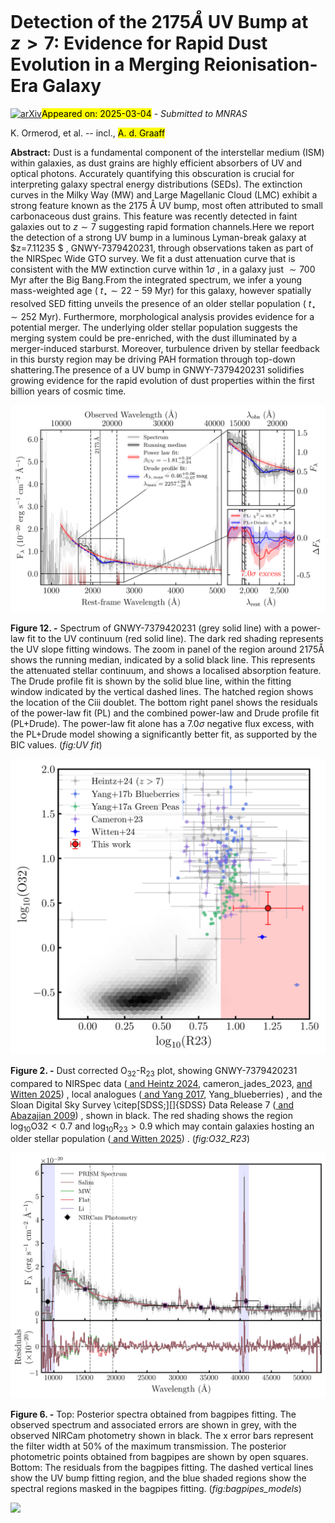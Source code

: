 <div class="macros" style="visibility:hidden;">
$\newcommand{\ensuremath}{}$
$\newcommand{\xspace}{}$
$\newcommand{\object}[1]{\texttt{#1}}$
$\newcommand{\farcs}{{.}''}$
$\newcommand{\farcm}{{.}'}$
$\newcommand{\arcsec}{''}$
$\newcommand{\arcmin}{'}$
$\newcommand{\ion}[2]{#1#2}$
$\newcommand{\textsc}[1]{\textrm{#1}}$
$\newcommand{\hl}[1]{\textrm{#1}}$
$\newcommand{\footnote}[1]{}$
$\newcommand{\um}{\mu\mathrm{m}}$
$\newcommand{\id}{GNWY-7379420231}$
$\newcommand{\orcid}[2]{\href{http://orcid.org/#2}{#1}}$
$\newcommand{\orcidsymb}[2]{#1\href{http://orcid.org/#2}{\adjustbox{trim={-.15\width} {0\height} {-.15\width} {0\height},clip}{\includegraphics[height=10pt]{Figures/orcid.pdf}}}}$
$\newcommand{\arraystretch}{1.5}$
$\newcommand{\arraystretch}{1.5}$
$\newcommand{\thebibliography}{\DeclareRobustCommand{\VAN}[3]{##3}\VANthebibliography}$</div>



<div id="title">

# Detection of the $2175$${Å}$ UV Bump at $z>7$: Evidence for Rapid Dust Evolution in a Merging Reionisation-Era Galaxy

</div>
<div id="comments">

[![arXiv](https://img.shields.io/badge/arXiv-2502.21119-b31b1b.svg)](https://arxiv.org/abs/2502.21119)<mark>Appeared on: 2025-03-04</mark> -  _Submitted to MNRAS_

</div>
<div id="authors">

K. Ormerod, et al. -- incl., <mark>A. d. Graaff</mark>

</div>
<div id="abstract">

**Abstract:** Dust is a fundamental component of the interstellar medium (ISM) within galaxies, as dust grains are highly efficient absorbers of UV and optical photons. Accurately quantifying this obscuration is crucial for interpreting galaxy spectral energy distributions (SEDs). The extinction curves in the Milky Way (MW) and Large Magellanic Cloud (LMC) exhibit a strong feature known as the $2175$ Å UV bump, most often attributed to small carbonaceous dust grains. This feature was recently detected in faint galaxies out to $z\sim7$ suggesting rapid formation channels.Here we report the detection of a strong UV bump in a luminous Lyman-break galaxy at $z=7.11235 $ , GNWY-7379420231,   through observations taken as part of the NIRSpec Wide GTO survey. We fit a dust attenuation curve that is consistent with the MW extinction curve within $1\sigma$ , in a galaxy just $\sim 700$ Myr after the Big Bang.From the integrated spectrum, we infer a young mass-weighted age ( $t_\star \sim 22-59$ Myr) for this galaxy, however spatially resolved SED fitting unveils the presence of an older stellar population ( $t_\star \sim 252$ Myr). Furthermore, morphological analysis provides evidence for a potential merger. The underlying older stellar population suggests the merging system could be pre-enriched, with the dust illuminated by a merger-induced starburst. Moreover, turbulence driven by stellar feedback in this bursty region may be driving PAH formation through top-down shattering.The presence of a UV bump in GNWY-7379420231 solidifies growing evidence for the rapid evolution of dust properties within the first billion years of cosmic time.

</div>

<div id="div_fig1">

<img src="tmp_2502.21119/./Figures/001576_uv_bump_windows.png" alt="Fig12" width="100%"/>

**Figure 12. -** Spectrum of GNWY-7379420231 (grey solid line) with a power-law fit to the UV continuum (red solid line). The dark red shading represents the UV slope fitting windows. The zoom in panel of the region around 2175Å shows the running median, indicated by a solid black line. This represents the attenuated stellar continuum, and shows a localised absorption feature. The Drude profile fit is shown by the solid blue line, within the fitting window indicated by the vertical dashed lines. The hatched region shows the location of the Ciii doublet. The bottom right panel shows the residuals of the power-law fit (PL) and the combined power-law and Drude profile fit (PL+Drude). The power-law fit alone has a $7.0\sigma$ negative flux excess, with the PL+Drude model showing a significantly better fit, as supported by the BIC values.  (*fig:UV fit*)

</div>
<div id="div_fig2">

<img src="tmp_2502.21119/./Figures/O32_R23.png" alt="Fig2" width="100%"/>

**Figure 2. -** Dust corrected O$_{32}$-R$_{23}$ plot, showing GNWY-7379420231 compared to NIRSpec data  ([ and Heintz 2024](https://ui.adsabs.harvard.edu/abs/2024arXiv240402211H),  cameron_jades_2023, [ and Witten 2025](https://ui.adsabs.harvard.edu/abs/2025MNRAS.537..112W)) , local analogues  ([ and Yang 2017](https://ui.adsabs.harvard.edu/abs/2017ApJ...844..171Y),  Yang_blueberries) , and the Sloan Digital Sky Survey \citep[SDSS;][]{SDSS} Data Release 7  ([ and Abazajian 2009](https://ui.adsabs.harvard.edu/abs/2009ApJS..182..543A)) , shown in black. The red shading shows the region $\log_{10}\mathrm{O}{32} < 0.7$ and $\log_{10}\mathrm{R}_{23} >0.9$ which may contain galaxies hosting an older stellar population  ([ and Witten 2025](https://ui.adsabs.harvard.edu/abs/2025MNRAS.537..112W)) . (*fig:O32_R23*)

</div>
<div id="div_fig3">

<img src="tmp_2502.21119/./Figures/bagpipes_models.png" alt="Fig6" width="100%"/>

**Figure 6. -** Top: Posterior spectra obtained from bagpipes fitting. The observed spectrum and associated errors are shown in grey, with the observed NIRCam photometry shown in black. The x error bars represent the filter width at $50\%$ of the maximum transmission. The posterior photometric points obtained from bagpipes are shown by open squares. Bottom: The residuals from the bagpipes fitting. The dashed vertical lines show the UV bump fitting region, and the blue shaded regions show the spectral regions masked in the bagpipes fitting. (*fig:bagpipes_models*)

</div><div id="qrcode"><img src=https://api.qrserver.com/v1/create-qr-code/?size=100x100&data="https://arxiv.org/abs/2502.21119"></div>